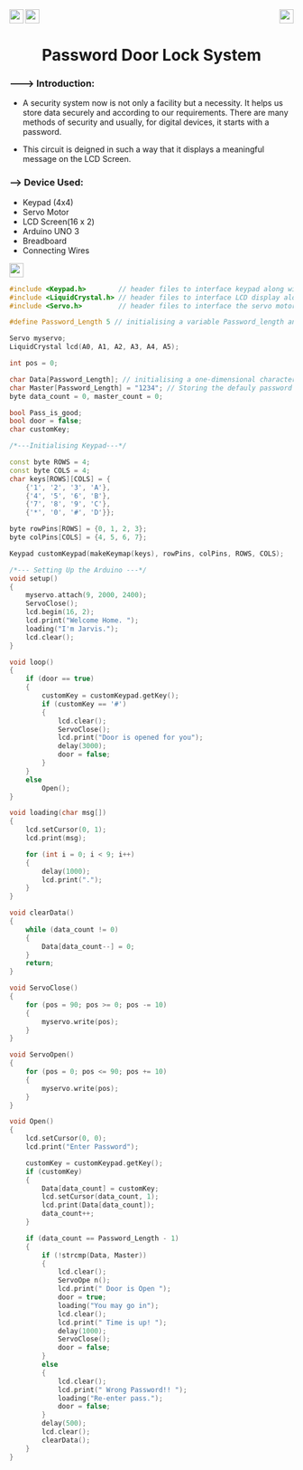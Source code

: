 <div>
<a href="https://www.arduino.cc/"><img src="https://img.shields.io/badge/MicroController%3A-Arduino%20UNO%203-green[700]"height="25" align="left"></a>
<a href="https://www.tinkercad.com/things/077OPp6fBwy-password-door-lock-system-using-4x4-keypad/editel"><img src="https://img.shields.io/badge/Simulation:-Click%20to%20Simulate -blue" height="25"></a>
<a href="https://www.microchip.com/en-us/product/ATmega328P"><img src="https://img.shields.io/badge/Processor%3A-Atmega328P-black" height="25" align="right"></a>
</div>

<div align="center">
   <h1>Password Door Lock System</h1>
</div>

### ---> Introduction:
- A security system now is not only a facility but a necessity. It helps us store data securely and according to our requirements. There are many methods of security and usually, for digital devices, it starts with a password. 

- This circuit is deigned in such a way that it displays a meaningful message on the LCD Screen.

### --> Device Used:
- Keypad (4x4)
- Servo Motor
- LCD Screen(16 x 2)
- Arduino UNO 3
- Breadboard
- Connecting Wires

<a href="https://www.tinkercad.com/things/077OPp6fBwy-password-door-lock-system-using-4x4-keypad/editel"><img src="https://img.shields.io/badge/Simulation:-Click%20to%20Simulate -blue" height="25" ></a>

```c++
#include <Keypad.h>        // header files to interface keypad along with arduino.
#include <LiquidCrystal.h> // header files to interface LCD display along with arduino.
#include <Servo.h>         // header files to interface the servo motor along with the arduino.

#define Password_Length 5 // initialising a variable Password_length and giving it a constant value of 5.

Servo myservo;
LiquidCrystal lcd(A0, A1, A2, A3, A4, A5);

int pos = 0;

char Data[Password_Length]; // initialising a one-dimensional character array of length of the password.
char Master[Password_Length] = "1234"; // Storing the defauly password 1234.
byte data_count = 0, master_count = 0;

bool Pass_is_good;
bool door = false;
char customKey;

/*---Initialising Keypad---*/

const byte ROWS = 4;
const byte COLS = 4;
char keys[ROWS][COLS] = {
    {'1', '2', '3', 'A'},
    {'4', '5', '6', 'B'},
    {'7', '8', '9', 'C'},
    {'*', '0', '#', 'D'}};

byte rowPins[ROWS] = {0, 1, 2, 3};
byte colPins[COLS] = {4, 5, 6, 7};

Keypad customKeypad(makeKeymap(keys), rowPins, colPins, ROWS, COLS);

/*--- Setting Up the Arduino ---*/
void setup()
{
    myservo.attach(9, 2000, 2400);
    ServoClose();
    lcd.begin(16, 2);
    lcd.print("Welcome Home. ");
    loading("I'm Jarvis.");
    lcd.clear();
}

void loop()
{
    if (door == true)
    {
        customKey = customKeypad.getKey();
        if (customKey == '#')
        {
            lcd.clear();
            ServoClose();
            lcd.print("Door is opened for you");
            delay(3000);
            door = false;
        }
    }
    else
        Open();
}

void loading(char msg[])
{
    lcd.setCursor(0, 1);
    lcd.print(msg);

    for (int i = 0; i < 9; i++)
    {
        delay(1000);
        lcd.print(".");
    }
}

void clearData()
{
    while (data_count != 0)
    {
        Data[data_count--] = 0;
    }
    return;
}

void ServoClose()
{
    for (pos = 90; pos >= 0; pos -= 10)
    {
        myservo.write(pos);
    }
}

void ServoOpen()
{
    for (pos = 0; pos <= 90; pos += 10)
    {
        myservo.write(pos);
    }
}

void Open()
{
    lcd.setCursor(0, 0);
    lcd.print("Enter Password");

    customKey = customKeypad.getKey();
    if (customKey)
    {
        Data[data_count] = customKey;
        lcd.setCursor(data_count, 1);
        lcd.print(Data[data_count]);
        data_count++;
    }

    if (data_count == Password_Length - 1)
    {
        if (!strcmp(Data, Master))
        {
            lcd.clear();
            ServoOpe n();
            lcd.print(" Door is Open ");
            door = true;
            loading("You may go in");
            lcd.clear();
            lcd.print(" Time is up! ");
            delay(1000);
            ServoClose();
            door = false;
        }
        else
        {
            lcd.clear();
            lcd.print(" Wrong Password!! ");
            loading("Re-enter pass.");
            door = false;
        }
        delay(500);
        lcd.clear();
        clearData();
    }
} 
```




